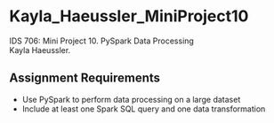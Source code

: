 # Kayla_Haeussler_MiniProject10  
IDS 706: Mini Project 10. 
PySpark Data Processing  
Kayla Haeussler. 

## Assignment Requirements
- Use PySpark to perform data processing on a large dataset
- Include at least one Spark SQL query and one data transformation


